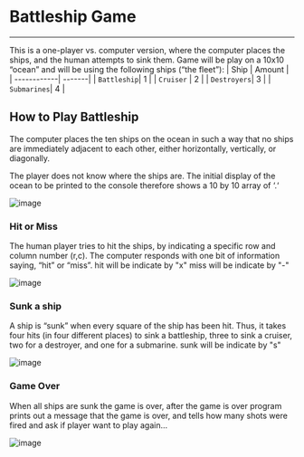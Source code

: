 # Battleship Game
-----------------
This is a one-player vs. computer version, where the computer places the ships, and the human attempts to sink them.
Game will be play on a 10x10 “ocean” and will be using the following ships (“the fleet”):
| Ship        | Amount |         
| ------------| -------|
| `Battleship`| 1      | 
| `Cruiser`   | 2      |
| `Destroyers`| 3      |
| `Submarines`| 4      |

## How to Play Battleship
The computer places the ten ships on the ocean in such a way that no ships are immediately adjacent to each other, either horizontally, vertically, or diagonally. 

The player does not know where the ships are. The initial display of the ocean to be printed to the console therefore shows a 10 by 10 array of ‘.‘ 

![image](https://user-images.githubusercontent.com/77389522/172989436-3a5e8998-45ae-4c35-9072-028ecdb1046a.png)

### Hit or Miss
The human player tries to hit the ships, by indicating a specific row and column number (r,c). The computer responds with one bit of information saying, “hit” or “miss”.
hit will be indicate by "x"
miss will be indicate by "-"

![image](https://user-images.githubusercontent.com/77389522/172989558-a61f6a4c-b5c9-4652-a920-1233871b2dd3.png)

### Sunk a ship
A ship is “sunk” when every square of the ship has been hit. Thus, it takes four hits (in four different places) to sink a battleship, three to sink a cruiser, two for a destroyer, and one for a submarine.
sunk will be indicate by "s"

![image](https://user-images.githubusercontent.com/77389522/172990215-bc48d69c-59d4-471f-9ddf-e327864c3d5c.png)

### Game Over
When all ships are sunk the game is over, after the game is over program prints out a message that the game is over, and tells how many shots were fired and ask if player want to play again...

![image](https://user-images.githubusercontent.com/77389522/172990329-284c2eac-77da-4794-a38a-c16fca27e15e.png)
